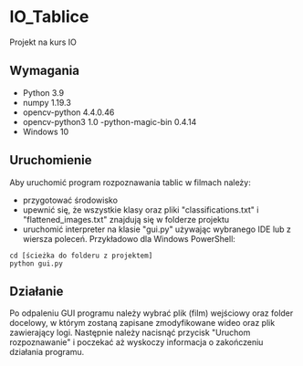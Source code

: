 # IO_Tablice
Projekt na kurs IO
## Wymagania
- Python 3.9
- numpy 1.19.3
- opencv-python 4.4.0.46
- opencv-python3 1.0
-python-magic-bin 0.4.14
- Windows 10
## Uruchomienie
Aby uruchomić program rozpoznawania tablic w filmach należy:
- przygotować środowisko
- upewnić się, że wszystkie klasy oraz pliki "classifications.txt" i "flattened_images.txt" znajdują się w folderze projektu
- uruchomić interpreter na klasie "gui.py" używając wybranego IDE lub z wiersza poleceń. Przykładowo dla Windows PowerShell: 
```
cd [ścieżka do folderu z projektem]
python gui.py
```
## Działanie
Po odpaleniu GUI programu należy wybrać plik (film) wejściowy oraz folder docelowy, w którym zostaną zapisane zmodyfikowane wideo oraz plik zawierający logi. Następnie należy nacisnąć przycisk "Uruchom rozpoznawanie" i poczekać aż wyskoczy informacja o zakończeniu działania programu.
